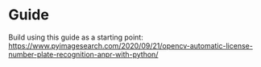 # Guide
Build using this guide as a starting point:
https://www.pyimagesearch.com/2020/09/21/opencv-automatic-license-number-plate-recognition-anpr-with-python/